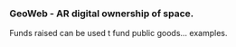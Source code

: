 ### GeoWeb - AR digital ownership of space.

Funds raised can be used t fund public goods... examples.